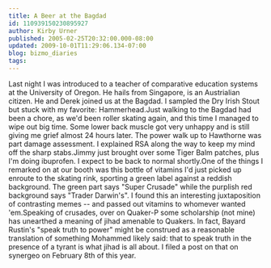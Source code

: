 ```yaml
---
title: A Beer at the Bagdad
id: 110939150230895927
author: Kirby Urner
published: 2005-02-25T20:32:00.000-08:00
updated: 2009-10-01T11:29:06.134-07:00
blog: bizmo_diaries
tags: 
---
```


Last night I was introduced to a teacher of comparative education systems at the University of Oregon. He hails from Singapore, is an Austrialian citizen. He and Derek joined us at the Bagdad. I sampled the Dry Irish Stout but stuck with my favorite: Hammerhead.Just walking to the Bagdad had been a chore, as we'd been roller skating again, and this time I managed to wipe out big time. Some lower back muscle got very unhappy and is still giving me grief almost 24 hours later. The power walk up to Hawthorne was part damage assessment. I explained RSA along the way to keep my mind off the sharp stabs.Jimmy just brought over some Tiger Balm patches, plus I'm doing ibuprofen. I expect to be back to normal shortly.One of the things I remarked on at our booth was this bottle of vitamins I'd just picked up enroute to the skating rink, sporting a green label against a reddish background. The green part says "Super Crusade" while the purplish red background says "Trader Darwin's". I found this an interesting juxtaposition of contrasting memes -- and passed out vitamins to whomever wanted 'em.Speaking of crusades, over on Quaker-P some scholarship (not mine) has unearthed a meaning of jihad amenable to Quakers. In fact, Bayard Rustin's "speak truth to power" might be construed as a reasonable translation of something Mohammed likely said: that to speak truth in the presence of a tyrant is what jihad is all about. I filed a post on that on synergeo on February 8th of this year.